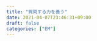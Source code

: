 ```yaml
---
title: "質問する力を養う"
date: 2021-04-07T23:46:31+09:00
draft: false
categories: ["EM"]
---
```

           


